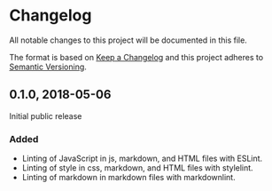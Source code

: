 # Changelog
All notable changes to this project will be documented in this file.

The format is based on [Keep a Changelog](http://keepachangelog.com/en/1.0.0/)
and this project adheres to [Semantic Versioning](http://semver.org/spec/v2.0.0.html).

## 0.1.0, 2018-05-06

Initial public release

### Added

* Linting of JavaScript in js, markdown, and HTML files with ESLint.
* Linting of style in css, markdown, and HTML files with stylelint.
* Linting of markdown in markdown files with markdownlint.
